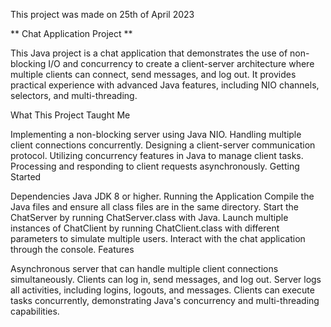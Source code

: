 This project was made on 25th of April 2023

** Chat Application Project **

This Java project is a chat application that demonstrates the use of non-blocking I/O and concurrency to create a client-server architecture where multiple clients can connect, send messages, and log out. It provides practical experience with advanced Java features, including NIO channels, selectors, and multi-threading.

What This Project Taught Me

Implementing a non-blocking server using Java NIO.
Handling multiple client connections concurrently.
Designing a client-server communication protocol.
Utilizing concurrency features in Java to manage client tasks.
Processing and responding to client requests asynchronously.
Getting Started

Dependencies
Java JDK 8 or higher.
Running the Application
Compile the Java files and ensure all class files are in the same directory.
Start the ChatServer by running ChatServer.class with Java.
Launch multiple instances of ChatClient by running ChatClient.class with different parameters to simulate multiple users.
Interact with the chat application through the console.
Features

Asynchronous server that can handle multiple client connections simultaneously.
Clients can log in, send messages, and log out.
Server logs all activities, including logins, logouts, and messages.
Clients can execute tasks concurrently, demonstrating Java's concurrency and multi-threading capabilities.
